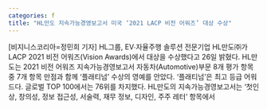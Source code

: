 ```yaml
---
categories: f
title: "HL만도 지속가능경영보고서 미국 ‘2021 LACP 비전 어워즈’ 대상 수상"
---
```

[비지니스코리아=정민희 기자] HL그룹, EV∙자율주행 솔루션 전문기업 HL만도㈜가 LACP 2021 비전 어워즈(Vision Awards)에서 대상을 수상했다고 26일 밝혔다. HL만도는 2021 비전 어워즈 지속가능경영보고서 자동차(Automotive)부문 8개 평가 항목 중 7개 항목 만점과 함께 ‘플래티넘’ 수상의 영예를 안았다. ‘플래티넘’은 최고 등급 어워드다. 글로벌 TOP 100에서는 76위를 차지했다. HL만도의 지속가능경영보고서는 ‘첫인상, 창의성, 정보 접근성, 서술력, 재무 정보, 디자인, 주주 레터’ 항목에서